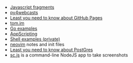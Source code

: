 * [Javascript fragments](https://github.com/tomcam/javascript)
* [py4webcasts](https://github.com/tomcam/py4webcasts)
* [Least you need to know about GitHub Pages](https://github.com/tomcam/least-github-pages)
* [tom.im](https://github.com/tomcam/tom.im)
* [Go examples](https://github.com/tomcam/goexamples)
* [AppScripting](https://github.com/tomcam/appscripting)
* [Shell examples (private)](https://github.com/tomcam/shellexamples)
* [neovim](https://github.com/tomcam/neovim) notes and init files
* [Least you need to know about PostGres](https://github.com/tomcam/postgres)
* [sc.js](https://github.com/tomcam/scjs/blob/master/sc.js) is a command-line NodeJS app to take screenshots

